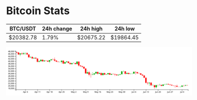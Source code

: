 # Bitcoin Stats

BTC/USDT|24h change|24h high|24h low|
|---|---|---|---|
|$20382.78|1.79%|$20675.22|$19864.45|

<img src="./chart.svg">
